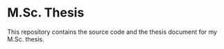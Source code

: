 # M.Sc. Thesis

This repository contains the source code and the thesis document for my M.Sc. thesis. 